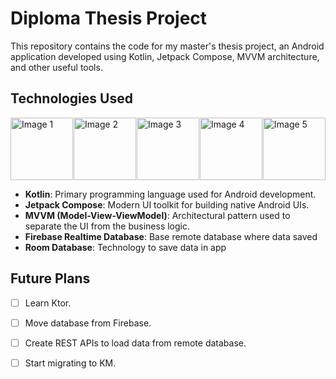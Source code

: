 # Diploma Thesis Project

This repository contains the code for my master's thesis project, an Android application developed
using Kotlin,
Jetpack Compose, MVVM architecture, and other useful tools.

## Technologies Used

<div style="display:flex; justify-content:space-between;">
  <img src="https://asset.brandfetch.io/id8oU9wOdk/idritPOXtM.png" alt="Image 1" width="100" height="100">
  <img src="https://blogger.googleusercontent.com/img/b/R29vZ2xl/AVvXsEjC97Z8BResg5dlPqczsRCFhP6zewWX0X0e7fVPG-G7PuUZwwZVsi9OPoqJYkgqT2h0FI95SsmWzVEgpt8b8HAqFiIxZ98TFtY4lE0b8UrtVJ2HrJebRwl6C9DslsQDl9KnBIrdHS6LtkY/s1600/jetpack+compose+icon_RGB.png" alt="Image 2" width="100" height="100">
  <img src="https://geekstand.top/wp-content/uploads/2021/05/mvv.png" alt="Image 3" width="100" height="100">
  <img src="https://cdn.icon-icons.com/icons2/2699/PNG/512/firebase_logo_icon_168209.png" alt="Image 4" width="100" height="100">
  <img src="https://encrypted-tbn0.gstatic.com/images?q=tbn:ANd9GcQC_gBfVJ7tHW6UyCrIHqK9aDPkgsBRE-2SotEM0EAbyQ&s" alt="Image 5" width="100" height="100">
</div>

- **Kotlin**: Primary programming language used for Android development.
- **Jetpack Compose**: Modern UI toolkit for building native Android UIs.
- **MVVM (Model-View-ViewModel)**: Architectural pattern used to separate the UI from the business
  logic.
- **Firebase Realtime Database**: Base remote database where data saved
- **Room Database**: Technology to save data in app

## Future Plans

- [ ] Learn Ktor.
- [ ] Move database from Firebase.
- [ ] Create REST APIs to load data from remote database.
- [ ] Start migrating to KM.

